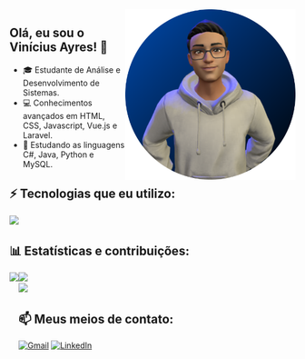 <img align="right" width="300em" src="avatar.png" />

## Olá, eu sou o Vinícius Ayres! 👋

- 🎓 Estudante de Análise e Desenvolvimento de Sistemas.
- 💻 Conhecimentos avançados em HTML, CSS, Javascript, Vue.js e Laravel.
- 🚀 Estudando as linguagens C#, Java, Python e MySQL.

## ⚡ Tecnologias que eu utilizo:

<img src="https://skillicons.dev/icons?i=html,css,js,vue,laravel,cs,java,python,mysql">

## 📊 Estatísticas e contribuições:

<img align="left" height="300em" src="https://github-readme-stats.vercel.app/api/top-langs/?username=vini-ayres&theme=tokyonight&layout=compact&langs_count=16">

<div align="left">
  <img height="150em" src="https://github-readme-stats.vercel.app/api?username=vini-ayres&theme=tokyonight&show_icons=true">
  <br> <!-- Line break added here -->
  <img height="142em" src="https://github-readme-streak-stats.herokuapp.com/?user=vini-ayres&theme=tokyonight&show_icons=true">
</div>

## 📫 Meus meios de contato:

[![Gmail](https://img.shields.io/badge/Gmail-D14836?style=for-the-badge&logo=gmail&logoColor=white)](mailto:vini.na.ayres@gmail.com)
[![LinkedIn](https://img.shields.io/badge/LinkedIn-0077B5?style=for-the-badge&logo=linkedin&logoColor=white)](https://www.linkedin.com/in/vinicius-ayres/)
